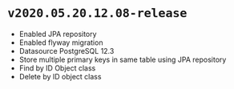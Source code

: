 # `v2020.05.20.12.08-release`

- Enabled JPA repository
- Enabled flyway migration
- Datasource PostgreSQL 12.3
- Store multiple primary keys in same table using JPA repository
- Find by ID Object class
- Delete by ID object class